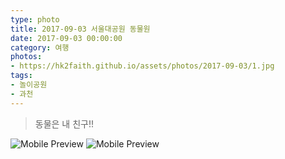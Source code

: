 ```yaml
---
type: photo
title: 2017-09-03 서울대공원 동물원
date: 2017-09-03 00:00:00
category: 여행
photos:
- https://hk2faith.github.io/assets/photos/2017-09-03/1.jpg
tags:
- 놀이공원
- 과천
---
```


> 동물은 내 친구!!

![Mobile Preview](https://hk2faith.github.io/assets/photos/2017-09-03/2.jpg)
![Mobile Preview](https://hk2faith.github.io/assets/photos/2017-09-03/3.jpg)
